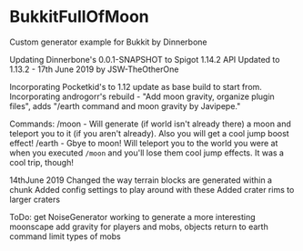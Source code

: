 # BukkitFullOfMoon
Custom generator example for Bukkit by Dinnerbone

Updating Dinnerbone's 0.0.1-SNAPSHOT to Spigot 1.14.2 API
Updated to 1.13.2 - 17th June 2019 by JSW-TheOtherOne

Incorporating Pocketkid's to 1.12 update as base build to start from.
Incorporating androgorr's rebuild - "Add moon gravity, organize plugin files", adds "/earth command and moon gravity by Javipepe."

Commands:
/moon - Will generate (if world isn't already there) a moon and teleport you to it (if you aren't already). Also you will get a cool jump boost effect!
/earth - Gbye to moon! Will teleport you to the world you were at when you executed `/moon` and you'll lose them cool jump effects. It was a cool trip, though!

14thJune 2019
Changed the way terrain blocks are generated within a chunk
Added config settings to play around with these
Added crater rims to larger craters

ToDo: get NoiseGenerator working to generate a more interesting moonscape
add gravity for players and mobs, objects
return to earth command
limit types of mobs
